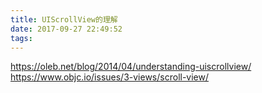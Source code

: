 ```yaml
---
title: UIScrollView的理解
date: 2017-09-27 22:49:52
tags:
---
```


https://oleb.net/blog/2014/04/understanding-uiscrollview/
https://www.objc.io/issues/3-views/scroll-view/
